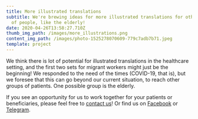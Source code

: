 ```yaml
---
title: More illustrated translations
subtitle: We're brewing ideas for more illustrated translations for other groups
  of people, like the elderly!
date: 2020-04-26T13:58:27.710Z
thumb_img_path: /images/more_illustrations.png
content_img_path: /images/photo-1525278070609-779c7adb7b71.jpeg
template: project
---
```

We think there is lot of potential for illustrated translations in the healthcare setting, and the first two sets for migrant workers might just be the beginning! We responded to the need of the times (COVID-19, that is), but we foresee that this can go beyond our current situation, to reach other groups of patients. One possible group is the elderly.

If you see an opportunity for us to work together for your patients or beneficiaries, please feel free to [contact us](https://visualaid.sg/contact/)! Or find us on [Facebook](https://www.facebook.com/VisualAidSG) or [Telegram](https://t.me/visualaid).